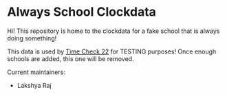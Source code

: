 # Always School Clockdata

Hi! This repository is home to the clockdata for a fake school that is always doing something!

This data is used by [Time Check 22][gh-tc22] for TESTING purposes! Once enough schools are added, this one will be removed.

Current maintainers:
- Lakshya Raj

[gh-tc22]: https://github.com/lraj22/timecheck22
